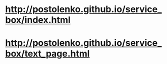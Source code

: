 # http://postolenko.github.io/service_box/index.html
# http://postolenko.github.io/service_box/text_page.html